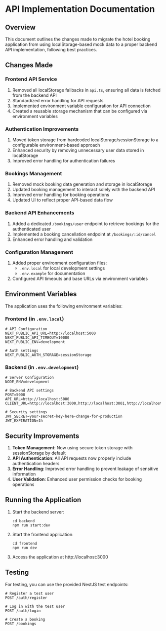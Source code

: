 # API Implementation Documentation

## Overview

This document outlines the changes made to migrate the hotel booking application from using localStorage-based mock data to a proper backend API implementation, following best practices.

## Changes Made

### Frontend API Service

1. Removed all localStorage fallbacks in `api.ts`, ensuring all data is fetched from the backend API
2. Standardized error handling for API requests
3. Implemented environment variable configuration for API connection
4. Created a reusable storage mechanism that can be configured via environment variables

### Authentication Improvements

1. Moved token storage from hardcoded localStorage/sessionStorage to a configurable environment-based approach
2. Enhanced security by removing unnecessary user data stored in localStorage
3. Improved error handling for authentication failures

### Bookings Management

1. Removed mock booking data generation and storage in localStorage
2. Updated booking management to interact solely with the backend API
3. Improved error handling for booking operations
4. Updated UI to reflect proper API-based data flow

### Backend API Enhancements

1. Added a dedicated `/bookings/user` endpoint to retrieve bookings for the authenticated user
2. Implemented a booking cancellation endpoint at `/bookings/:id/cancel`
3. Enhanced error handling and validation

### Configuration Management

1. Added proper environment configuration files:
   - `.env.local` for local development settings
   - `.env.example` for documentation
2. Configured API timeouts and base URLs via environment variables

## Environment Variables

The application uses the following environment variables:

### Frontend (in `.env.local`)

```
# API Configuration
NEXT_PUBLIC_API_URL=http://localhost:5000
NEXT_PUBLIC_API_TIMEOUT=10000
NEXT_PUBLIC_ENV=development

# Auth settings
NEXT_PUBLIC_AUTH_STORAGE=sessionStorage
```

### Backend (in `.env.development`)

```
# Server Configuration
NODE_ENV=development

# Backend API settings
PORT=5000
API_URL=http://localhost:5000
CLIENT_URL=http://localhost:3000,http://localhost:3001,http://localhost:3002

# Security settings
JWT_SECRET=your-secret-key-here-change-for-production
JWT_EXPIRATION=1h
```

## Security Improvements

1. **Token Management**: Now using secure token storage with sessionStorage by default
2. **API Authentication**: All API requests now properly include authentication headers
3. **Error Handling**: Improved error handling to prevent leakage of sensitive information
4. **User Validation**: Enhanced user permission checks for booking operations

## Running the Application

1. Start the backend server:
   ```
   cd backend
   npm run start:dev
   ```

2. Start the frontend application:
   ```
   cd frontend
   npm run dev
   ```

3. Access the application at http://localhost:3000

## Testing

For testing, you can use the provided NestJS test endpoints:

```
# Register a test user
POST /auth/register

# Log in with the test user
POST /auth/login

# Create a booking
POST /bookings
``` 
